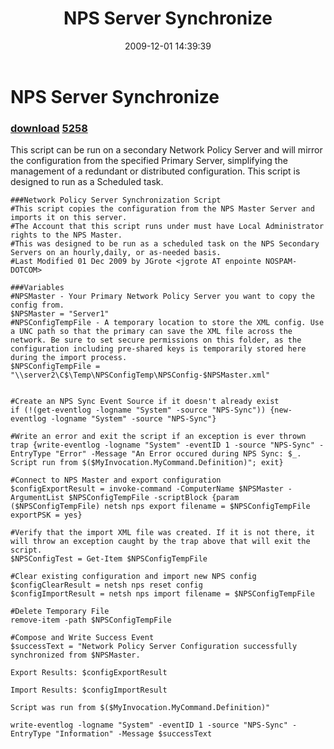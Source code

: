 ﻿---
pid:            1502
parent:         0
children:       5258
poster:         JGrote
title:          NPS Server Synchronize
date:           2009-12-01 14:39:39
description:    This script can be run on a secondary Network Policy Server and will mirror the configuration from the specified Primary Server, simplifying the management of a redundant or distributed configuration. This script is designed to run as a Scheduled task.
format:         posh
---

# NPS Server Synchronize

### [download](1502.ps1)  [5258](5258.md)

This script can be run on a secondary Network Policy Server and will mirror the configuration from the specified Primary Server, simplifying the management of a redundant or distributed configuration. This script is designed to run as a Scheduled task.

```posh
###Network Policy Server Synchronization Script
#This script copies the configuration from the NPS Master Server and imports it on this server.
#The Account that this script runs under must have Local Administrator rights to the NPS Master.
#This was designed to be run as a scheduled task on the NPS Secondary Servers on an hourly,daily, or as-needed basis.
#Last Modified 01 Dec 2009 by JGrote <jgrote AT enpointe NOSPAM-DOTCOM>

###Variables
#NPSMaster - Your Primary Network Policy Server you want to copy the config from.
$NPSMaster = "Server1"
#NPSConfigTempFile - A temporary location to store the XML config. Use a UNC path so that the primary can save the XML file across the network. Be sure to set secure permissions on this folder, as the configuration including pre-shared keys is temporarily stored here during the import process.
$NPSConfigTempFile = "\\server2\C$\Temp\NPSConfigTemp\NPSConfig-$NPSMaster.xml"


#Create an NPS Sync Event Source if it doesn't already exist
if (!(get-eventlog -logname "System" -source "NPS-Sync")) {new-eventlog -logname "System" -source "NPS-Sync"}

#Write an error and exit the script if an exception is ever thrown
trap {write-eventlog -logname "System" -eventID 1 -source "NPS-Sync" -EntryType "Error" -Message "An Error occured during NPS Sync: $_. Script run from $($MyInvocation.MyCommand.Definition)"; exit}

#Connect to NPS Master and export configuration
$configExportResult = invoke-command -ComputerName $NPSMaster -ArgumentList $NPSConfigTempFile -scriptBlock {param ($NPSConfigTempFile) netsh nps export filename = $NPSConfigTempFile exportPSK = yes}

#Verify that the import XML file was created. If it is not there, it will throw an exception caught by the trap above that will exit the script.
$NPSConfigTest = Get-Item $NPSConfigTempFile

#Clear existing configuration and import new NPS config
$configClearResult = netsh nps reset config
$configImportResult = netsh nps import filename = $NPSConfigTempFile

#Delete Temporary File
remove-item -path $NPSConfigTempFile

#Compose and Write Success Event
$successText = "Network Policy Server Configuration successfully synchronized from $NPSMaster.

Export Results: $configExportResult

Import Results: $configImportResult

Script was run from $($MyInvocation.MyCommand.Definition)"

write-eventlog -logname "System" -eventID 1 -source "NPS-Sync" -EntryType "Information" -Message $successText
```
